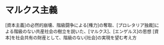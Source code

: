 # マルクス主義
 [資本主義]の必然的崩壊、階級闘争による[権力]の奪取、[プロレタリア独裁]による階級のない共産社会の樹立を説いた、[マルクス]、[エンゲルス]の思想
 [資本]を社会共有の財産として、階級のない[社会]の実現を望む考え方
